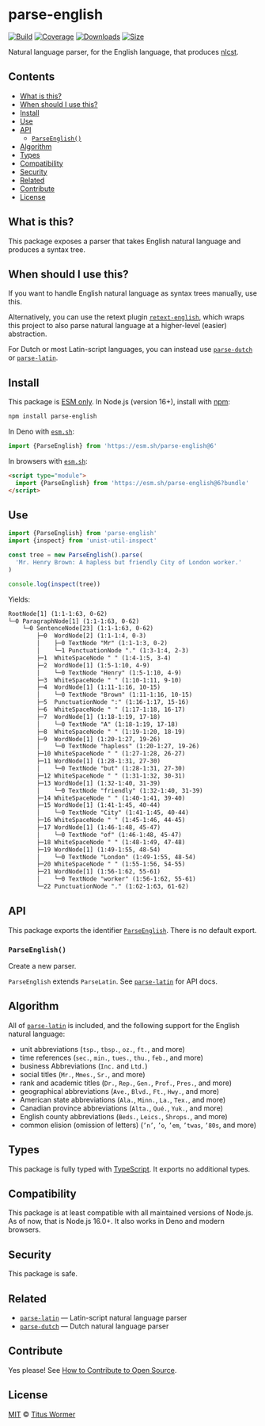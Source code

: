 # parse-english

[![Build][build-badge]][build]
[![Coverage][coverage-badge]][coverage]
[![Downloads][downloads-badge]][downloads]
[![Size][size-badge]][size]

Natural language parser, for the English language, that produces [nlcst][].

## Contents

*   [What is this?](#what-is-this)
*   [When should I use this?](#when-should-i-use-this)
*   [Install](#install)
*   [Use](#use)
*   [API](#api)
    *   [`ParseEnglish()`](#parseenglish)
*   [Algorithm](#algorithm)
*   [Types](#types)
*   [Compatibility](#compatibility)
*   [Security](#security)
*   [Related](#related)
*   [Contribute](#contribute)
*   [License](#license)

## What is this?

This package exposes a parser that takes English natural language and produces
a syntax tree.

## When should I use this?

If you want to handle English natural language as syntax trees manually, use
this.

Alternatively, you can use the retext plugin [`retext-english`][retext-english],
which wraps this project to also parse natural language at a higher-level
(easier) abstraction.

For Dutch or most Latin-script languages, you can instead use
[`parse-dutch`][parse-dutch] or [`parse-latin`][parse-latin].

## Install

This package is [ESM only][esm].
In Node.js (version 16+), install with [npm][]:

```sh
npm install parse-english
```

In Deno with [`esm.sh`][esmsh]:

```js
import {ParseEnglish} from 'https://esm.sh/parse-english@6'
```

In browsers with [`esm.sh`][esmsh]:

```html
<script type="module">
  import {ParseEnglish} from 'https://esm.sh/parse-english@6?bundle'
</script>
```

## Use

```js
import {ParseEnglish} from 'parse-english'
import {inspect} from 'unist-util-inspect'

const tree = new ParseEnglish().parse(
  'Mr. Henry Brown: A hapless but friendly City of London worker.'
)

console.log(inspect(tree))
```

Yields:

```txt
RootNode[1] (1:1-1:63, 0-62)
└─0 ParagraphNode[1] (1:1-1:63, 0-62)
    └─0 SentenceNode[23] (1:1-1:63, 0-62)
        ├─0  WordNode[2] (1:1-1:4, 0-3)
        │    ├─0 TextNode "Mr" (1:1-1:3, 0-2)
        │    └─1 PunctuationNode "." (1:3-1:4, 2-3)
        ├─1  WhiteSpaceNode " " (1:4-1:5, 3-4)
        ├─2  WordNode[1] (1:5-1:10, 4-9)
        │    └─0 TextNode "Henry" (1:5-1:10, 4-9)
        ├─3  WhiteSpaceNode " " (1:10-1:11, 9-10)
        ├─4  WordNode[1] (1:11-1:16, 10-15)
        │    └─0 TextNode "Brown" (1:11-1:16, 10-15)
        ├─5  PunctuationNode ":" (1:16-1:17, 15-16)
        ├─6  WhiteSpaceNode " " (1:17-1:18, 16-17)
        ├─7  WordNode[1] (1:18-1:19, 17-18)
        │    └─0 TextNode "A" (1:18-1:19, 17-18)
        ├─8  WhiteSpaceNode " " (1:19-1:20, 18-19)
        ├─9  WordNode[1] (1:20-1:27, 19-26)
        │    └─0 TextNode "hapless" (1:20-1:27, 19-26)
        ├─10 WhiteSpaceNode " " (1:27-1:28, 26-27)
        ├─11 WordNode[1] (1:28-1:31, 27-30)
        │    └─0 TextNode "but" (1:28-1:31, 27-30)
        ├─12 WhiteSpaceNode " " (1:31-1:32, 30-31)
        ├─13 WordNode[1] (1:32-1:40, 31-39)
        │    └─0 TextNode "friendly" (1:32-1:40, 31-39)
        ├─14 WhiteSpaceNode " " (1:40-1:41, 39-40)
        ├─15 WordNode[1] (1:41-1:45, 40-44)
        │    └─0 TextNode "City" (1:41-1:45, 40-44)
        ├─16 WhiteSpaceNode " " (1:45-1:46, 44-45)
        ├─17 WordNode[1] (1:46-1:48, 45-47)
        │    └─0 TextNode "of" (1:46-1:48, 45-47)
        ├─18 WhiteSpaceNode " " (1:48-1:49, 47-48)
        ├─19 WordNode[1] (1:49-1:55, 48-54)
        │    └─0 TextNode "London" (1:49-1:55, 48-54)
        ├─20 WhiteSpaceNode " " (1:55-1:56, 54-55)
        ├─21 WordNode[1] (1:56-1:62, 55-61)
        │    └─0 TextNode "worker" (1:56-1:62, 55-61)
        └─22 PunctuationNode "." (1:62-1:63, 61-62)
```

## API

This package exports the identifier [`ParseEnglish`][api-parse-english].
There is no default export.

### `ParseEnglish()`

Create a new parser.

`ParseEnglish` extends `ParseLatin`.
See [`parse-latin`][parse-latin] for API docs.

## Algorithm

All of [`parse-latin`][parse-latin] is included, and the following support for
the English natural language:

*   unit abbreviations (`tsp.`, `tbsp.`, `oz.`, `ft.`, and more)
*   time references (`sec.`, `min.`, `tues.`, `thu.`, `feb.`, and more)
*   business Abbreviations (`Inc.` and `Ltd.`)
*   social titles (`Mr.`, `Mmes.`, `Sr.`, and more)
*   rank and academic titles (`Dr.`, `Rep.`, `Gen.`, `Prof.`, `Pres.`, and more)
*   geographical abbreviations (`Ave.`, `Blvd.`, `Ft.`, `Hwy.`, and more)
*   American state abbreviations (`Ala.`, `Minn.`, `La.`, `Tex.`, and more)
*   Canadian province abbreviations (`Alta.`, `Qué.`, `Yuk.`, and more)
*   English county abbreviations (`Beds.`, `Leics.`, `Shrops.`, and more)
*   common elision (omission of letters) (`’n’`, `’o`, `’em`, `’twas`, `’80s`,
    and more)

## Types

This package is fully typed with [TypeScript][].
It exports no additional types.

## Compatibility

This package is at least compatible with all maintained versions of Node.js.
As of now, that is Node.js 16.0+.
It also works in Deno and modern browsers.

## Security

This package is safe.

## Related

*   [`parse-latin`](https://github.com/wooorm/parse-latin)
    — Latin-script natural language parser
*   [`parse-dutch`](https://github.com/wooorm/parse-dutch)
    — Dutch natural language parser

## Contribute

Yes please!
See [How to Contribute to Open Source][contribute].

## License

[MIT][license] © [Titus Wormer][author]

<!-- Definitions -->

[build-badge]: https://github.com/wooorm/parse-english/workflows/main/badge.svg

[build]: https://github.com/wooorm/parse-english/actions

[coverage-badge]: https://img.shields.io/codecov/c/github/wooorm/parse-english.svg

[coverage]: https://codecov.io/github/wooorm/parse-english

[downloads-badge]: https://img.shields.io/npm/dm/parse-english.svg

[downloads]: https://www.npmjs.com/package/parse-english

[size-badge]: https://img.shields.io/badge/dynamic/json?label=minzipped%20size&query=$.size.compressedSize&url=https://deno.bundlejs.com/?q=parse-english

[size]: https://bundlejs.com/?q=parse-english

[npm]: https://docs.npmjs.com/cli/install

[esm]: https://gist.github.com/sindresorhus/a39789f98801d908bbc7ff3ecc99d99c

[esmsh]: https://esm.sh

[typescript]: https://www.typescriptlang.org

[contribute]: https://opensource.guide/how-to-contribute/

[license]: license

[author]: https://wooorm.com

[retext-english]: https://github.com/retextjs/retext/tree/main/packages/retext-english

[nlcst]: https://github.com/syntax-tree/nlcst

[parse-latin]: https://github.com/wooorm/parse-latin

[parse-dutch]: https://github.com/wooorm/parse-dutch

[api-parse-english]: #parseenglish
